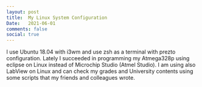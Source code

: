 ```yaml
---
layout: post
title:  My Linux System Configuration
Date:   2021-06-01
comments: false
social: true
---
```

I use Ubuntu 18.04 with i3wm and use zsh as a terminal with prezto configuration. Lately I succeeded in programming 
my Atmega328p using eclipse on Linux instead of Microchip Studio (Atmel Studio). I am using also LabView on Linux
and can check my grades and University contents using some scripts that my friends and colleagues wrote.

